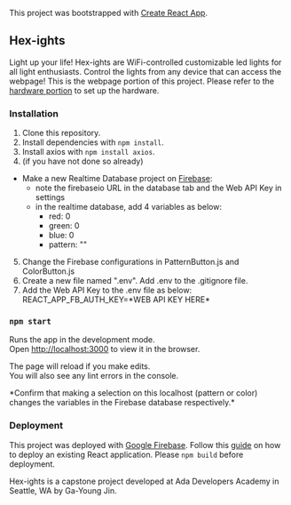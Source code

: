 This project was bootstrapped with [Create React App](https://github.com/facebook/create-react-app).

## Hex-ights

Light up your life! Hex-ights are WiFi-controlled customizable led lights for all light enthusiasts. 
Control the lights from any device that can access the webpage! This is the webpage portion of this project. Please refer to the [hardware portion](https://github.com/gyjin/hex-ights-esp8266/blob/master/README.md) to set up the hardware. 

### Installation
1. Clone this repository.
2. Install dependencies with `npm install`.
3. Install axios with `npm install axios`.
4. (if you have not done so already)<br />
- Make a new Realtime Database project on [Firebase](https://firebase.google.com/): 
  - note the firebaseio URL in the database tab and the Web API Key in settings
  - in the realtime database, add 4 variables as below:
    - red: 0
    - green: 0
    - blue: 0
    - pattern: ""
    
5. Change the Firebase configurations in PatternButton.js and ColorButton.js
6. Create a new file named ".env". Add .env to the .gitignore file. 
7. Add the Web API Key to the .env file as below:<br />
REACT_APP_FB_AUTH_KEY=\*WEB API KEY HERE\*

### `npm start`

Runs the app in the development mode.<br />
Open [http://localhost:3000](http://localhost:3000) to view it in the browser.

The page will reload if you make edits.<br />
You will also see any lint errors in the console.

\*Confirm that making a selection on this localhost (pattern or color) changes the variables in the Firebase database respectively.\*

### Deployment
This project was deployed with [Google Firebase](https://firebase.google.com/docs/hosting/deploying).
Follow this [guide](https://www.robinwieruch.de/firebase-deploy-react-js) on how to deploy an existing React application.
Please `npm build` before deployment. 

Hex-ights is a capstone project developed at Ada Developers Academy in Seattle, WA by Ga-Young Jin. 
